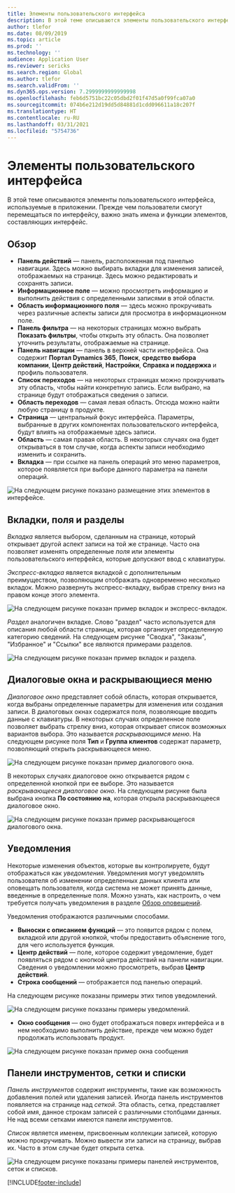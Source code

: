 ```yaml
---
title: Элементы пользовательского интерфейса
description: В этой теме описываются элементы пользовательского интерфейса, используемые в приложении.
author: tlefor
ms.date: 08/09/2019
ms.topic: article
ms.prod: ''
ms.technology: ''
audience: Application User
ms.reviewer: sericks
ms.search.region: Global
ms.author: tlefor
ms.search.validFrom: ''
ms.dyn365.ops.version: 7.2999999999999998
ms.openlocfilehash: feb6d5751bc22c05dbd2f01f47d5a0f99fca07a0
ms.sourcegitcommit: 074b6e212d19dd5d84881d1cdd096611a18c207f
ms.translationtype: HT
ms.contentlocale: ru-RU
ms.lasthandoff: 03/31/2021
ms.locfileid: "5754736"
---
```

# <a name="user-interface-elements"></a>Элементы пользовательского интерфейса

В этой теме описываются элементы пользовательского интерфейса, используемые в приложении. Прежде чем пользователи смогут перемещаться по интерфейсу, важно знать имена и функции элементов, составляющих интерфейс.

## <a name="overview"></a>Обзор

- **Панель действий** — панель, расположенная под панелью навигации. Здесь можно выбирать вкладки для изменения записей, отображаемых на странице. Здесь можно редактировать и сохранять записи.  
- **Информационное поле** — можно просмотреть информацию и выполнить действия с определенными записями в этой области.  
- **Область информационного поля** — здесь можно прокручивать через различные аспекты записи для просмотра в информационном поле.  
- **Панель фильтра** — на некоторых страницах можно выбрать **Показать фильтры**, чтобы открыть эту область. Она позволяет уточнить результаты, отображаемые на странице.  
- **Панель навигации** — панель в верхней части интерфейса. Она содержит **Портал Dynamics 365**, **Поиск**, **средство выбора компании**, **Центр действий**, **Настройки**, **Справка и поддержка** и профиль пользователя.  
- **Список переходов** — на некоторых страницах можно прокручивать эту область, чтобы найти конкретную запись. Если выбрано, на странице будут отображаться сведения о записи.  
- **Область переходов** — самая левая область. Отсюда можно найти любую страницу в продукте.  
- **Страница** — центральный фокус интерфейса. Параметры, выбранные в других компонентах пользовательского интерфейса, будут влиять на отображаемые здесь записи.  
- **Область** — самая правая область. В некоторых случаях она будет открываться в том случае, когда аспекты записи необходимо изменить и сохранить.  
- **Вкладка** — при ссылке на панель операций это меню параметров, которое появляется при выборе данного параметра на панели операций.  

![На следующем рисунке показано размещение этих элементов в интерфейсе.](media/user-interface-01.png)

## <a name="tabs-fields-and-sections"></a>Вкладки, поля и разделы

*Вкладка* является выбором, сделанным на странице, который открывает другой аспект записи на той же странице. Часто она позволяет изменять определенные *поля* или элементы пользовательского интерфейса, которые допускают ввод с клавиатуры. 

*Экспресс-вкладка* является вкладкой с дополнительным преимуществом, позволяющим отображать одновременно несколько вкладок. Можно развернуть экспресс-вкладку, выбрав стрелку вниз на правом конце этого элемента.

![На следующем рисунке показан пример вкладок и экспресс-вкладок.](media/user-interface-02.png)

*Раздел* аналогичен вкладке. Слово "раздел" часто используется для описания любой области страницы, которая организует определенную категорию сведений. На следующем рисунке "Сводка", "Заказы", "Избранное" и "Ссылки" все являются примерами разделов.

![На следующем рисунке показан пример вкладок и раздела.](media/user-interface-03.png)

## <a name="dialog-boxes-and-drop-down-menus"></a>Диалоговые окна и раскрывающиеся меню

*Диалоговое окно* представляет собой область, которая открывается, когда выбраны определенные параметры для изменения или создания записи. В диалоговых окнах содержатся поля, позволяющие вводить данные с клавиатуры. В некоторых случаях определенное поле позволяет выбрать стрелку вниз, которая открывает список возможных вариантов выбора. Это называется *раскрывающимся меню*. На следующем рисунке поля **Тип** и **Группа клиентов** содержат параметр, позволяющий открыть раскрывающееся меню.

![На следующем рисунке показан пример диалогового окна.](media/user-interface-04.png)

В некоторых случаях диалоговое окно открывается рядом с определенной кнопкой при ее выборе. Это называется *раскрывающееся диалоговое окно*. На следующем рисунке была выбрана кнопка **По состоянию на**, которая открыла раскрывающееся диалоговое окно.

![На следующем рисунке показан пример раскрывающегося диалогового окна.](media/user-interface-05.png)

## <a name="notifications"></a>Уведомления

Некоторые изменения объектов, которые вы контролируете, будут отображаться как *уведомления*. Уведомления могут уведомлять пользователя об изменении определенных данных клиента или оповещать пользователя, когда система не может принять данные, введенные в определенные поля. Можно узнать, как настроить, о чем требуется получать уведомления в разделе [Обзор оповещений](../get-started/alerts-overview.md).

Уведомления отображаются различными способами.
- **Выноски с описанием функций** — это появится рядом с полем, вкладкой или другой кнопкой, чтобы предоставить объяснение того, для чего используется функция. 
- **Центр действий** — поле, которое содержит уведомление, будет появляться рядом с кнопкой центра действий на панели навигации. Сведения о уведомлении можно просмотреть, выбрав **Центр действий**.  
- **Строка сообщений** — отображается под панелью операций.  

На следующем рисунке показаны примеры этих типов уведомлений.

![На следующем рисунке показаны примеры уведомлений.](media/user-interface-06.png)

- **Окно сообщения** — оно будет отображаться поверх интерфейса и в нем необходимо выполнить действие, прежде чем можно будет продолжать использовать продукт.  

![На следующем рисунке показан пример окна сообщения](media/user-interface-07.png)

## <a name="toolbars-grids-and-lists"></a>Панели инструментов, сетки и списки

*Панель инструментов* содержит инструменты, такие как возможность добавления полей или удаления записей. Иногда панель инструментов появляется на странице над *сеткой*. Эта область, сетка, представляет собой имя, данное строкам записей с различными столбцами данных. Не над всеми сетками имеются панели инструментов.

*Список* является именем, присвоенным коллекции записей, которую можно прокручивать. Можно вывести эти записи на страницу, выбрав их. Часто в этом случае будет открыта сетка.

![На следующем рисунке показаны примеры панелей инструментов, сеток и списков.](media/user-interface-08.png)


[!INCLUDE[footer-include](../../../includes/footer-banner.md)]